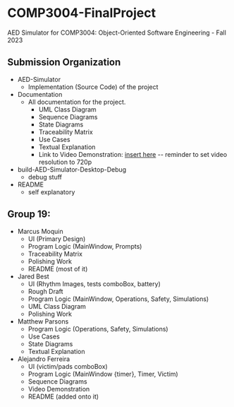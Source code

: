 # COMP3004-FinalProject
AED Simulator for COMP3004: Object-Oriented Software Engineering - Fall 2023

## Submission Organization
- AED-Simulator
    - Implementation (Source Code) of the project
- Documentation
    - All documentation for the project.
        - UML Class Diagram
        - Sequence Diagrams
        - State Diagrams
        - Traceability Matrix
        - Use Cases
        - Textual Explanation
        - Link to Video Demonstration: [insert here](https://drive.google.com/file/d/1oXeI0Elr7YbaumocQG6wLCxgqXQ3nx6z/view?usp=sharing)   -- reminder to set video resolution to 720p
- build-AED-Simulator-Desktop-Debug
    - debug stuff
- README
    - self explanatory

## Group 19:
- Marcus Moquin
    - UI (Primary Design)
    - Program Logic (MainWindow, Prompts)
    - Traceability Matrix
    - Polishing Work
    - README (most of it)
- Jared Best
    - UI (Rhythm Images, tests comboBox, battery)
    - Rough Draft 
    - Program Logic (MainWindow, Operations, Safety, Simulations)
    - UML Class Diagram
    - Polishing Work
- Matthew Parsons
    - Program Logic (Operations, Safety, Simulations)
    - Use Cases
    - State Diagrams
    - Textual Explanation
- Alejandro Ferreira
    - UI (victim/pads comboBox)
    - Program Logic (MainWindow {timer}, Timer, Victim)
    - Sequence Diagrams
    - Video Demonstration
    - README (added onto it)
